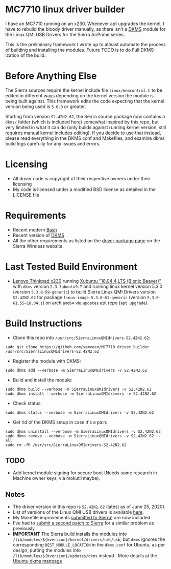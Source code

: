 # MC7710 linux driver builder

I have an MC7710 running on an x230. Whenever apt upgrades the kernel, I have to
rebuild the bloody driver manually, as there isn't a [DKMS](https://github.com/dell-oss/dkms) module for the Linux
QMI USB Drivers for the Sierra AirPrime series.

This is the preliminary framework I wrote up to atleast automate the process of 
building and installing the modules. Future TODO is to do Full DKMS-ization of the build.

# Before Anything Else

The Sierra sources require the kernel include file `linux/memcontrol.h` to be edited in
different ways depending on the kernel version the module is being built against. This
framework edits the code expecting that the kernel version being used is `5.0.0` or greater.

Starting from version `S2.42N2.62`, the Seirra source package now contains a `dkms/` folder
(which is included here) somewhat inspired by this repo, but very limited in what it can do
(only builds against running kernel version, still requires manual kernel includes editing).
If you decide to use that instead, please read everything in the DKMS conf and Makefiles, and
examine dkms build logs carefully for any issues and errors.

# Licensing

- All driver code is copyright of their respective owners under their licensing
- My code is licensed under a modified BSD license as detailed in the LICENSE file

# Requirements

- Recent modern [Bash](https://www.gnu.org/software/bash/)
- Recent version of [DKMS](https://github.com/dell/dkms)
- All the other requirements as listed on the [driver package page](https://source.sierrawireless.com/resources/airprime/software/usb-drivers-linux-qmi-software-s2,-d-,37n2,-d-,58/) on the Sierra Wireless website.

# Last Tested Build Environment

- [Lenovo Thinkpad x230](https://www.lenovo.com/gb/en/laptops/thinkpad/x-series/x230/) running [Xubuntu "18.04.4 LTS (Bionic Beaver)"](https://xubuntu.org/download) with `dkms` version `2.3-3ubuntu9.7` and running linux kernel version 5.3.0 (version `5.3.0-59-generic`) to build Sierra Linux QMI Drivers version `S2.42N2.62` for package `linux-image-5.3.0-61-generic` (version `5.3.0-61.55~18.04.1`) on arch `amd64` via `updates` apt repo (`apt upgrade`).

# Build Instructions

- Clone this repo into `/usr/src/SierraLinuxQMIdrivers-S2.42N2.62`:
```
sudo git clone https://github.com/samveen/MC7710_driver_builder /usr/src/SierraLinuxQMIdrivers-S2.42N2.62
```

- Register the module with DKMS:
```
sudo dkms add --verbose -m SierraLinuxQMIdrivers -v S2.42N2.62
```

- Build and install the module:
```
sudo dkms build --verbose -m SierraLinuxQMIdrivers -v S2.42N2.62
sudo dkms install --verbose -m SierraLinuxQMIdrivers -v S2.42N2.62
```

- Check status:
```
sudo dkms status --verbose -m SierraLinuxQMIdrivers -v S2.42N2.62
```

- Get rid of the DKMS setup in case it's a pain:
```
sudo dkms uninstall --verbose -m SierraLinuxQMIdrivers -v S2.42N2.62
sudo dkms remove --verbose -m SierraLinuxQMIdrivers -v S2.42N2.62 --all
sudo rm -fR /usr/src/SierraLinuxQMIdrivers-S2.42N2.62
```

## TODO
- Add kernel module signing for secure boot (Needs some research in Machine owner keys, via mokutil maybe).

## Notes

- The driver version in this repo is `S2.42N2.62` (latest as of June 25, 2020).
- List of versions of the Linux QMI USB drivers is available
  [here](https://source.sierrawireless.com/resources/airprime/software/usb-drivers-linux-qmi-software-history/).
- My Makefile improvements [submitted to Sierra](https://forum.sierrawireless.com/t/patches-to-sierra-linux-qmi-drivers-version-s2-37n2-57/16899/3)) are now included.
- I've had to [submit a second patch to Sierra](https://forum.sierrawireless.com/t/patches-to-sierra-linux-qmi-drivers-version-s2-39n2-60/19221) for a similar problem as previously.
- **IMPORTANT** The Sierra build installs the modules into `/lib/modules/${kversion}/kernel/drivers/net/usb`, but `dkms` ignores  the corresponding `DEST_MODULE_LOCATION` in the `dkms.conf` for Ubuntu, as per design, putting the modules into `/lib/modules/${kversion}/updates/dkms` instead . More details at the [Ubuntu dkms manpage](http://manpages.ubuntu.com/manpages/bionic/man8/dkms.8.html#dkms.conf)
